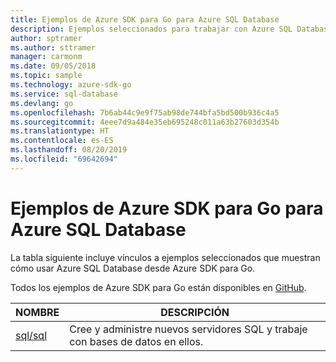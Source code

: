 ```yaml
---
title: Ejemplos de Azure SDK para Go para Azure SQL Database
description: Ejemplos seleccionados para trabajar con Azure SQL Database desde Azure SDK para Go.
author: sptramer
ms.author: sttramer
manager: carmonm
ms.date: 09/05/2018
ms.topic: sample
ms.technology: azure-sdk-go
ms.service: sql-database
ms.devlang: go
ms.openlocfilehash: 7b6ab44c9e9f75ab98de744bfa5bd500b936c4a5
ms.sourcegitcommit: 4eee7d9a484e35eb695248c011a63b27603d354b
ms.translationtype: HT
ms.contentlocale: es-ES
ms.lasthandoff: 08/20/2019
ms.locfileid: "69642694"
---
```

# <a name="azure-sdk-for-go-samples-for-azure-sql-database"></a>Ejemplos de Azure SDK para Go para Azure SQL Database

La tabla siguiente incluye vínculos a ejemplos seleccionados que muestran cómo usar Azure SQL Database desde Azure SDK para Go.

Todos los ejemplos de Azure SDK para Go están disponibles en [GitHub](https://github.com/Azure-Samples/azure-sdk-for-go-samples).

| NOMBRE | DESCRIPCIÓN |
|------|-------------|
| [sql/sql](https://github.com/Azure-Samples/azure-sdk-for-go-samples/blob/master/sql/sql.go) | Cree y administre nuevos servidores SQL y trabaje con bases de datos en ellos. |
